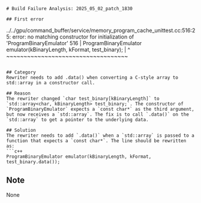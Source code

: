 ```
# Build Failure Analysis: 2025_05_02_patch_1830

## First error

```
../../gpu/command_buffer/service/memory_program_cache_unittest.cc:516:25: error: no matching constructor for initialization of 'ProgramBinaryEmulator'
  516 |   ProgramBinaryEmulator emulator(kBinaryLength, kFormat, test_binary);
      |                         ^        ~~~~~~~~~~~~~~~~~~~~~~~~~~~~~~~~~~~
```

## Category
Rewriter needs to add .data() when converting a C-style array to std::array in a constructor call.

## Reason
The rewriter changed `char test_binary[kBinaryLength]` to `std::array<char, kBinaryLength> test_binary;`. The constructor of `ProgramBinaryEmulator` expects a `const char*` as the third argument, but now receives a `std::array`. The fix is to call `.data()` on the `std::array` to get a pointer to the underlying data.

## Solution
The rewriter needs to add `.data()` when a `std::array` is passed to a function that expects a `const char*`. The line should be rewritten as:
```c++
ProgramBinaryEmulator emulator(kBinaryLength, kFormat, test_binary.data());
```

## Note
None